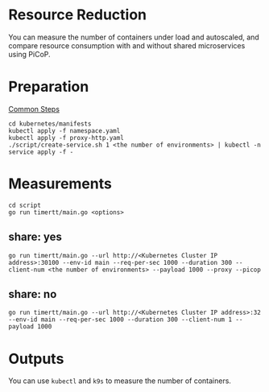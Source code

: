 # Resource Reduction
You can measure the number of containers under load and autoscaled, and compare resource consumption with and without shared microservices using PiCoP.

# Preparation
[Common Steps](../docs/common.md)

```
cd kubernetes/manifests
kubectl apply -f namespace.yaml
kubectl apply -f proxy-http.yaml
./script/create-service.sh 1 <the number of environments> | kubectl -n service apply -f -
```

# Measurements
```
cd script
go run timertt/main.go <options>
```

## share: yes
```
go run timertt/main.go --url http://<Kubernetes Cluster IP address>:30100 --env-id main --req-per-sec 1000 --duration 300 --client-num <the number of environments> --payload 1000 --proxy --picop
```

## share: no
```
go run timertt/main.go --url http://<Kubernetes Cluster IP address>:32 --env-id main --req-per-sec 1000 --duration 300 --client-num 1 --payload 1000
```

# Outputs
You can use `kubectl` and `k9s` to measure the number of containers.
